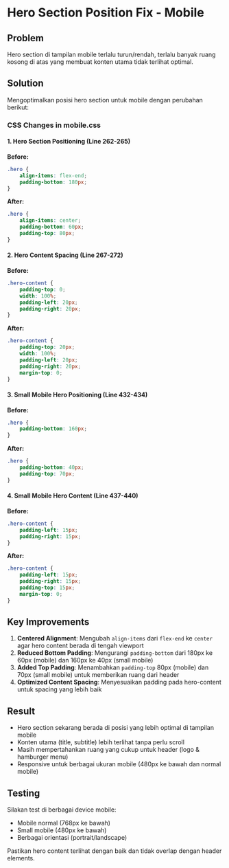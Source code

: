 # Hero Section Position Fix - Mobile

## Problem
Hero section di tampilan mobile terlalu turun/rendah, terlalu banyak ruang kosong di atas yang membuat konten utama tidak terlihat optimal.

## Solution
Mengoptimalkan posisi hero section untuk mobile dengan perubahan berikut:

### CSS Changes in mobile.css

#### 1. Hero Section Positioning (Line 262-265)
**Before:**
```css
.hero {
    align-items: flex-end;
    padding-bottom: 180px;
}
```

**After:**
```css
.hero {
    align-items: center;
    padding-bottom: 60px;
    padding-top: 80px;
}
```

#### 2. Hero Content Spacing (Line 267-272)
**Before:**
```css
.hero-content {
    padding-top: 0;
    width: 100%;
    padding-left: 20px;
    padding-right: 20px;
}
```

**After:**
```css
.hero-content {
    padding-top: 20px;
    width: 100%;
    padding-left: 20px;
    padding-right: 20px;
    margin-top: 0;
}
```

#### 3. Small Mobile Hero Positioning (Line 432-434)
**Before:**
```css
.hero {
    padding-bottom: 160px;
}
```

**After:**
```css
.hero {
    padding-bottom: 40px;
    padding-top: 70px;
}
```

#### 4. Small Mobile Hero Content (Line 437-440)
**Before:**
```css
.hero-content {
    padding-left: 15px;
    padding-right: 15px;
}
```

**After:**
```css
.hero-content {
    padding-left: 15px;
    padding-right: 15px;
    padding-top: 15px;
    margin-top: 0;
}
```

## Key Improvements

1. **Centered Alignment**: Mengubah `align-items` dari `flex-end` ke `center` agar hero content berada di tengah viewport
2. **Reduced Bottom Padding**: Mengurangi `padding-bottom` dari 180px ke 60px (mobile) dan 160px ke 40px (small mobile)
3. **Added Top Padding**: Menambahkan `padding-top` 80px (mobile) dan 70px (small mobile) untuk memberikan ruang dari header
4. **Optimized Content Spacing**: Menyesuaikan padding pada hero-content untuk spacing yang lebih baik

## Result
- Hero section sekarang berada di posisi yang lebih optimal di tampilan mobile
- Konten utama (title, subtitle) lebih terlihat tanpa perlu scroll
- Masih mempertahankan ruang yang cukup untuk header (logo & hamburger menu)
- Responsive untuk berbagai ukuran mobile (480px ke bawah dan normal mobile)

## Testing
Silakan test di berbagai device mobile:
- Mobile normal (768px ke bawah)
- Small mobile (480px ke bawah)
- Berbagai orientasi (portrait/landscape)

Pastikan hero content terlihat dengan baik dan tidak overlap dengan header elements.
